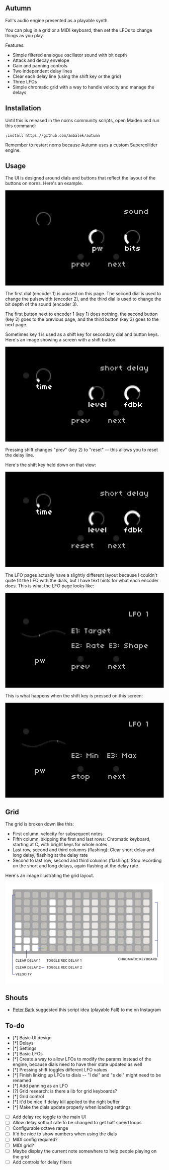 ## Autumn

Fall's audio engine presented as a playable synth.

You can plug in a grid or a MIDI keyboard, then set the LFOs to change things as you play.

Features:

* Simple filtered analogue oscillator sound with bit depth
* Attack and decay envelope
* Gain and panning controls
* Two independent delay lines
* Clear each delay line (using the shift key or the grid)
* Three LFOs
* Simple chromatic grid with a way to handle velocity and manage the delays

## Installation

Until this is released in the norns community scripts, open Maiden and run this command:

```
;install https://github.com/ambalek/autumn
```

Remember to restart norns because Autumn uses a custom Supercollider engine.

## Usage

The UI is designed around dials and buttons that reflect the layout of the buttons on norns. Here's an example.

![Autumn dials](img/dials_1.png)

The first dial (encoder 1) is unused on this page. The second dial is used to change the pulsewidth (encoder 2), and the third dial is used to change the bit depth of the sound (encoder 3).

The first button next to encoder 1 (key 1) does nothing, the second button (key 2) goes to the previous page, and the third button (key 3) goes to the next page.

Sometimes key 1 is used as a shift key for secondary dial and button keys. Here's an image showing a screen with a shift button.

![Shift key, not pressed](img/shift_1.png)

Pressing shift changes "prev" (key 2) to "reset" -- this allows you to reset the delay line.

Here's the shift key held down on that view:

![Shift key, pressed](img/shift_2.png)

The LFO pages actually have a slightly different layout because I couldn't quite fit the LFO with the dials, but I have text hints for what each encoder does. This is what the LFO page looks like:

![LFO](img/lfo_1.png)

This is what happens when the shift key is pressed on this screen:

![LFO](img/lfo_2.png)

## Grid

The grid is broken down like this:

* First column: velocity for subsequent notes
* Fifth column, skipping the first and last rows: Chromatic keyboard, starting at C, with bright keys for whole notes
* Last row, second and third columns (flashing): Clear short delay and long delay, flashing at the delay rate
* Second to last row, second and third columns (flashing): Stop recording on the short and long delays, again flashing at the delay rate

Here's an image illustrating the grid layout.

![LFO](img/grid.png)

## Shouts

* [Peter Bark](https://www.instagram.com/peterbarkmusic/) suggested this script idea (playable Fall) to me on Instagram

## To-do

- [*] Basic UI design
- [*] Delays
- [*] Settings
- [*] Basic LFOs
- [*] Create a way to allow LFOs to modify the params instead of the engine, because dials need to have their state updated as well
- [*] Pressing shift toggles different LFO values
- [*] Finish linking up LFOs to dials -- "l del" and "s del" might need to be renamed
- [*] Add panning as an LFO
- [?] Grid research: is there a lib for grid keyboards?
- [*] Grid control
- [*] it'd be nice if delay kill applied to the right buffer
- [*] Make the dials update properly when loading settings
- [ ] Add delay rec toggle to the main UI
- [ ] Allow delay softcut rate to be changed to get half speed loops
- [ ] Configurable octave range
- [ ] It'd be nice to show numbers when using the dials
- [ ] MIDI config required?
- [ ] MIDI grid?
- [ ] Maybe display the current note somewhere to help people playing on the grid
- [ ] Add controls for delay filters